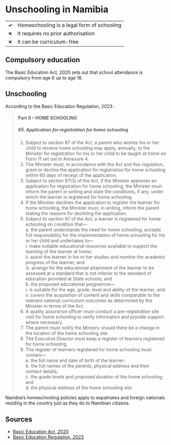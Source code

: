 # Unschooling in Namibia

|       |                                            |
| ----- | ------------------------------------------ |
| **✓** | Homeschooling is a legal form of schooling |
| **✗** | It requires no prior authorisation         |
| **✗** | It can be curriculum-free                  |

## Compulsory education

The Basic Education Act, 2020 sets out that school attendance
is compulsory from age 6 up to age 18.

## Unschooling

According to the Basic Education Regulation, 2023 :

> #### Part 9 – HOME SCHOOLING
>
> ##### 65. Application for registration for home schooling
>
> 1. Subject to section 87 of the Act, a parent who wishes his or her child to receive home schooling may apply, annually, to the Minister for registration for his or her child to be taught at home on Form 11 set out in Annexure 4.
> 2. The Minister must, in accordance with the Act and this regulation, grant or decline the application for registration for home schooling within 60 days of receipt of the application.
> 3. Subject to section 87(3) of the Act, if the Minister approves an application for registration for home schooling, the Minister must inform the parent in writing and state the conditions, if any, under which the learner is registered for home schooling.
> 4. If the Minister declines the application to register the learner for home schooling, the Minister must, in writing, inform the parent stating the reasons for declining the application.
> 5. Subject to section 87 of the Act, a learner is registered for home schooling on condition that—  
>    a. the parent understands the need for home schooling, accepts full responsibility for the implementation of home schooling for his or her child and undertakes to—  
>     i. make suitable educational resources available to support the learning of the learner at home;  
>     ii. assist the learner in his or her studies and monitor the academic progress of the learner; and  
>     iii. arrange for the educational attainment of the learner to be assessed at a standard that is not inferior to the standard of education provided at State schools; and  
>    b. the proposed educational programme—  
>     i. is suitable for the age, grade, level and ability of the learner; and  
>     ii. covers the acquisition of content and skills comparable to the relevant national curriculum outcomes as determined by the Minister in terms of the Act.
> 6. A quality assurance officer must conduct a pre-registration site visit for home schooling to verify information and provide support where necessary.
> 7. The parent must notify the Ministry should there be a change in the location of the home schooling site.
> 8. The Executive Director must keep a register of learners registered for home schooling.
> 9. The register of learners registered for home schooling must contain—  
>    a. the full name and date of birth of the learner;  
>    b. the full names of the parents, physical address and their contact details;  
>    c. the grade levels and proposed duration of the home schooling; and  
>    d. the physical address of the home schooling site.

Namibia’s homeschooling policies apply to expatriates and foreign nationals residing in the country just as they do to Namibian citizens.

## Sources

- [Basic Education Act, 2020](https://www.lac.org.na/laws/2020/7257.pdf)
- [Basic Education Regulation,
  2023](https://namiblii.org/akn/na/act/gn/2023/331/eng@2023-10-05)
